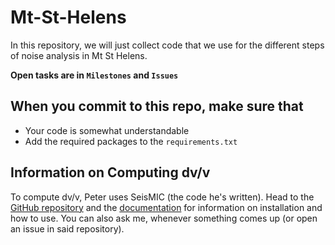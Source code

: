 # Mt-St-Helens

In this repository, we will just collect code that we use for the different steps of noise analysis in Mt St Helens.

**Open tasks are in `Milestones` and `Issues`**

## When you commit to this repo, make sure that
+ Your code is somewhat understandable
+ Add the required packages to the  `requirements.txt`

## Information on Computing dv/v
To compute dv/v, Peter uses SeisMIC (the code he's written). Head to the [GitHub repository](https://github.com/PeterMakus/SeisMIC) and the [documentation](https://petermakus.github.io/SeisMIC/) for information on installation and how to use. You can also ask me, whenever something comes up (or open an issue in said repository).